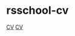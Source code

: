 # rsschool-cv

[CV](https://rom4ik8782.github.io/rsschool-cv/ "ссылка на CV")
[CV](https://rom4ik8782.github.io/rsschool-cv/cv "ссылка на CV markdown")
